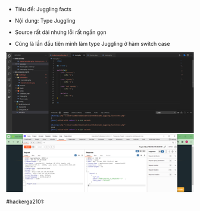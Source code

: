 - Tiêu đề: Juggling facts
- Nội dung: Type Juggling

- Source rất dài nhưng lỗi rất ngắn gọn
- Cũng là lần đầu tiên mình làm type Juggling ở hàm switch case

![Alt text](<../image/22.1.png>)
![Alt text](<../image/22.2.png>)

#hackerga2101: